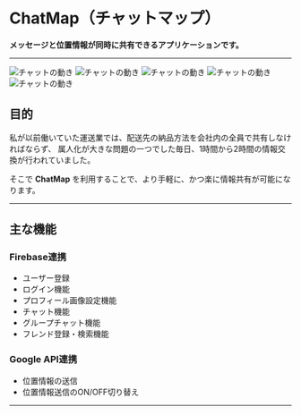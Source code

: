 # ChatMap（チャットマップ）

**メッセージと位置情報が同時に共有できるアプリケーションです。**

---
![チャットの動き](https://github.com/tomykyon/chatMap/blob/master/chatmap/Screenshot_20250713_213035_chatMap.jpg?raw=true)
![チャットの動き](https://github.com/tomykyon/chatMap/blob/master/chatmap/Screenshot_20250713_213058_chatMap.jpg?raw=true)
![チャットの動き](https://github.com/tomykyon/chatMap/blob/master/chatmap/Screenshot_20250713_214202_chatMap.jpg?raw=true)
![チャットの動き](https://github.com/tomykyon/chatMap/blob/master/chatmap/Screenshot_20250713_214311_chatMap.jpg?raw=true)
![チャットの動き](https://github.com/tomykyon/chatMap/blob/master/chatmap/4f8d1b5b045f4243a993e36a0dc1f8a2.gif?raw=true)





## 目的

私が以前働いていた運送業では、配送先の納品方法を会社内の全員で共有しなければならず、
属人化が大きな問題の一つでした毎日、1時間から2時間の情報交換が行われていました。

そこで **ChatMap** を利用することで、より手軽に、かつ楽に情報共有が可能になります。

---

## 主な機能

### Firebase連携

- ユーザー登録  
- ログイン機能  
- プロフィール画像設定機能  
- チャット機能  
- グループチャット機能  
- フレンド登録・検索機能  

### Google API連携

- 位置情報の送信  
- 位置情報送信のON/OFF切り替え  

---
